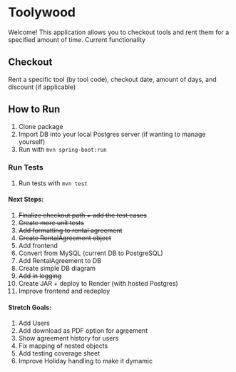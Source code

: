 # Toolywood

Welcome! This application allows you to checkout tools and rent them for a specified amount of time. Current functionality

## Checkout
Rent a specific tool (by tool code), checkout date, amount of days, and discount (if applicable)




## How to Run
1) Clone package
2) Import DB into your local Postgres server (if wanting to manage yourself)
3) Run with `mvn spring-boot:run`

### Run Tests
1) Run tests with `mvn test`


#### Next Steps:
1) ~~Finalize checkout path + add the test cases~~
2) ~~Create more unit tests~~
3) ~~Add formatting to rental agreement~~
4) ~~Create RentalAgreement object~~
5) Add frontend
6) Convert from MySQL (current DB to PostgreSQL)
7) Add RentalAgreement to DB
8) Create simple DB diagram
9) ~~Add in logging~~
10) Create JAR + deploy to Render (with hosted Postgres)
11) Improve frontend and redeploy

#### Stretch Goals:
1) Add Users
2) Add download as PDF option for agreement
3) Show agreement history for users
4) Fix mapping of nested objects
5) Add testing coverage sheet
6) Improve Holiday handling to make it dymamic

